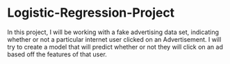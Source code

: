 # Logistic-Regression-Project
In this project, I will be working with a fake advertising data set, indicating whether or not a particular internet user clicked on an Advertisement.
I will try to create a model that will predict whether or not they will click on an ad based off the features of that user.
